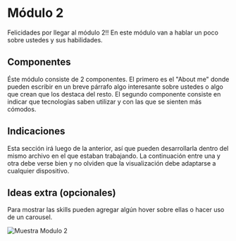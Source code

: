# Módulo 2 
Felicidades por llegar al módulo 2!! En este módulo van a hablar un poco sobre ustedes y sus habilidades.

## Componentes
Éste módulo consiste de 2 componentes. El primero es el "About me" donde pueden escribir en un breve párrafo algo interesante sobre ustedes o algo que crean que los destaca del resto.
El segundo componente consiste en indicar que tecnologías saben utilizar y con las que se sienten más cómodos.

## Indicaciones
Esta sección irá luego de la anterior, así que pueden desarrollarla dentro del mismo archivo en el que estaban trabajando. La continuación entre una y otra debe verse bien y no olviden que la visualización debe adaptarse a cualquier dispositivo.

## Ideas extra (opcionales)
Para mostrar las skills pueden agregar algún hover sobre ellas o hacer uso de un carousel.

![Muestra Modulo 2](https://res.cloudinary.com/sebasec/image/upload/v1618870660/M%C3%B3dulo_2_t3xbvk.png)
